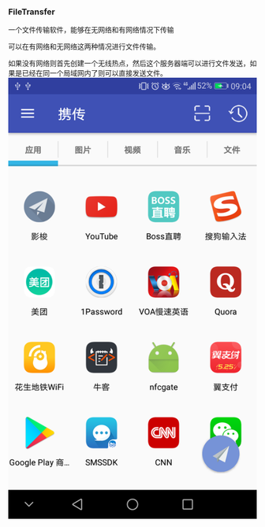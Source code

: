 ### FileTransfer
一个文件传输软件，能够在无网络和有网络情况下传输

可以在有网络和无网络这两种情况进行文件传输。

如果没有网络则首先创建一个无线热点，然后这个服务器端可以进行文件发送，如果是已经在同一个局域网内了则可以直接发送文件。
![](https://github.com/Larrysea/CloundUsb/blob/master/screenshots/app_tab.png)


